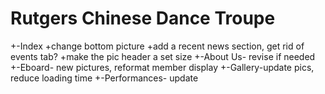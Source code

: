 Rutgers Chinese Dance Troupe
============================
+-Index
  +change bottom picture
  +add a recent news section, get rid of events tab?
  +make the pic header a set size
+-About Us- revise if needed
+-Eboard- new pictures, reformat member display
+-Gallery-update pics, reduce loading time
+-Performances- update

